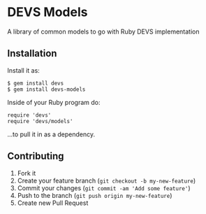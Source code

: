 # DEVS Models

A library of common models to go with Ruby DEVS implementation

## Installation

Install it as:

    $ gem install devs
    $ gem install devs-models

Inside of your Ruby program do:

    require 'devs'
    require 'devs/models'

...to pull it in as a dependency.

## Contributing

1. Fork it
2. Create your feature branch (`git checkout -b my-new-feature`)
3. Commit your changes (`git commit -am 'Add some feature'`)
4. Push to the branch (`git push origin my-new-feature`)
5. Create new Pull Request
